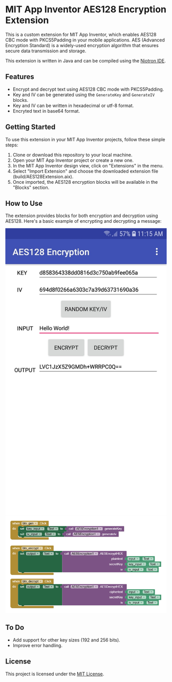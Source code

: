 # MIT App Inventor AES128 Encryption Extension

This is a custom extension for MIT App Inventor, which enables AES128 CBC mode with PKCS5Padding in your mobile applications. AES (Advanced Encryption Standard) is a widely-used encryption algorithm that ensures secure data transmission and storage.

This extension is written in Java and can be compiled using the [Niotron IDE](https://ide.niotron.com/).

## Features

-   Encrypt and decrypt text using AES128 CBC mode with PKCS5Padding.
-   Key and IV can be generated using the `GenerateKey` and `GenerateIV` blocks.
-   Key and IV can be written in hexadecimal or utf-8 format.
-   Encryted text in base64 format.

## Getting Started

To use this extension in your MIT App Inventor projects, follow these simple steps:

1. Clone or download this repository to your local machine.
2. Open your MIT App Inventor project or create a new one.
3. In the MIT App Inventor design view, click on "Extensions" in the menu.
4. Select "Import Extension" and choose the downloaded extension file (build/AES128Extension.aix).
5. Once imported, the AES128 encryption blocks will be available in the "Blocks" section.

## How to Use

The extension provides blocks for both encryption and decryption using AES128. Here's a basic example of encrypting and decrypting a message:

![App Example](images/example.png)
![App Inventor Blocks](images/blocks.png)

## To Do

-   Add support for other key sizes (192 and 256 bits).
-   Improve error handling.

## License

This project is licensed under the [MIT License](LICENSE).
